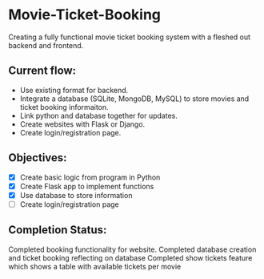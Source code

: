 # Movie-Ticket-Booking
Creating a fully functional movie ticket booking system with a fleshed out backend and frontend.

## Current flow:
- Use existing format for backend.
- Integrate a database (SQLite, MongoDB, MySQL) to store movies and ticket booking informaiton.
- Link python and database together for updates.
- Create websites with Flask or Django.
- Create login/registration page.

## Objectives:
- [x] Create basic logic from program in Python
- [x] Create Flask app to implement functions
- [x] Use database to store information
- [ ] Create login/registration page

## Completion Status:
Completed booking functionality for website. 
Completed database creation and ticket booking reflecting on database
Completed show tickets feature which shows a table with available tickets per movie